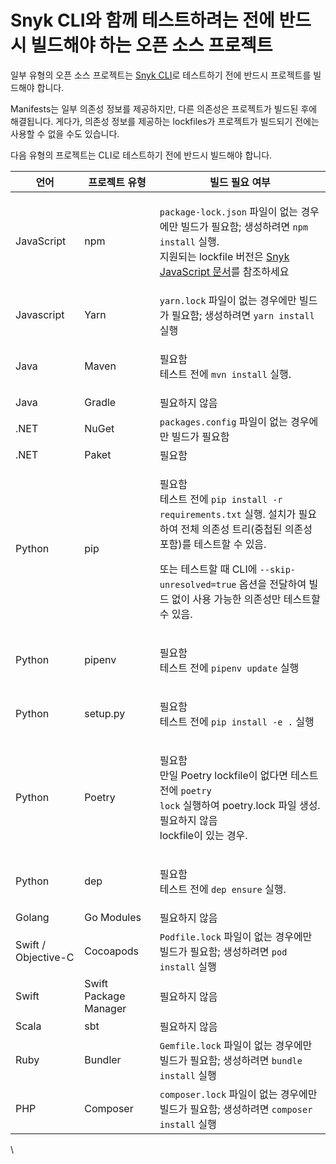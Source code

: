 # Snyk CLI와 함께 테스트하려는 전에 반드시 빌드해야 하는 오픈 소스 프로젝트

일부 유형의 오픈 소스 프로젝트는 [Snyk CLI](../../)로 테스트하기 전에 반드시 프로젝트를 빌드해야 합니다.

Manifests는 일부 의존성 정보를 제공하지만, 다른 의존성은 프로젝트가 빌드된 후에 해결됩니다. 게다가, 의존성 정보를 제공하는 lockfiles가 프로젝트가 빌드되기 전에는 사용할 수 없을 수도 있습니다.

다음 유형의 프로젝트는 CLI로 테스트하기 전에 반드시 빌드해야 합니다.

| **언어**           | **프로젝트 유형**    | **빌드 필요 여부**                                                                                                                                                                                                                                                                                                                            |
| ------------------- | --------------------- | ---------------------------------------------------------------------------------------------------------------------------------------------------------------------------------------------------------------------------------------------------------------------------------------------------------------------------------------------- |
| JavaScript          | npm                   | <p><code>package-lock.json</code> 파일이 없는 경우에만 빌드가 필요함; 생성하려면 <code>npm install</code> 실행.<br>지원되는 lockfile 버전은 <a href="../../../supported-languages-package-managers-and-frameworks/javascript/">Snyk JavaScript 문서</a>를 참조하세요</p>       |
| Javascript          | Yarn                  | `yarn.lock` 파일이 없는 경우에만 빌드가 필요함; 생성하려면 `yarn install` 실행                                                                                                                                                                                                                                                                |
| Java                | Maven                 | <p>필요함<br>테스트 전에 <code>mvn install</code> 실행.</p>                                                                                                                                                                                                                                                                                 |
| Java                | Gradle                |  필요하지 않음                                                                                                                                                                                                                                                                                                                               |
| .NET                | NuGet                 | `packages.config` 파일이 없는 경우에만 빌드가 필요함                                                                                                                                                                                                                                                                                           |
| .NET                | Paket                 |  필요함                                                                                                                                                                                                                                                                                                                                    |
| Python              | pip                   | <p>필요함<br>테스트 전에 <code>pip install -r requirements.txt</code> 실행. 설치가 필요하여 전체 의존성 트리(중첩된 의존성 포함)를 테스트할 수 있음.</p><p>또는 테스트할 때 CLI에 <code>--skip-unresolved=true</code> 옵션을 전달하여 빌드 없이 사용 가능한 의존성만 테스트할 수 있음.</p> |
| Python              | pipenv                | <p>필요함<br>테스트 전에 <code>pipenv update</code> 실행</p>                                                                                                                                                                                                                                                                                   |
| Python              | setup.py              | <p>필요함<br>테스트 전에 <code>pip install -e .</code> 실행</p>                                                                                                                                                                                                                                                                                |
| Python              | Poetry                | <p>필요함<br>만일 Poetry lockfile이 없다면 테스트 전에 <code>poetry lock</code> 실행하여 poetry.lock 파일 생성.<br>필요하지 않음<br>lockfile이 있는 경우.</p>                                                                                                               |
| Python              | dep                   | <p>필요함<br>테스트 전에 <code>dep ensure</code> 실행.</p>                                                                                                                                                                                                                                                                                     |
| Golang              | Go Modules            |  필요하지 않음                                                                                                                                                                                                                                                                                                                               |
| Swift / Objective-C | Cocoapods             | `Podfile.lock` 파일이 없는 경우에만 빌드가 필요함; 생성하려면 `pod install` 실행                                                                                                                                                                                                                                                                 |
| <p></p><p>Swift</p> | Swift Package Manager | 필요하지 않음                                                                                                                                                                                                                                                                                                                               |
| Scala               | sbt                   | 필요하지 않음                                                                                                                                                                                                                                                                                                                               |
| Ruby                | Bundler               | `Gemfile.lock` 파일이 없는 경우에만 빌드가 필요함; 생성하려면 `bundle install` 실행                                                                                                                                                                                                                                                          |
| PHP                 | Composer              | `composer.lock` 파일이 없는 경우에만 빌드가 필요함; 생성하려면 `composer install` 실행                                                                                                                                                                                                                                                        |

\
